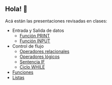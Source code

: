 ## Hola! 👋
Acá están las presentaciones revisadas en clases:
- Entrada y Salida de datos
  - [Función PRINT](https://docs.google.com/presentation/d/104udAMkCtRYoP84qlvMLXuvsvn1cJsNxk6vhoFnjiB0/edit?usp=sharing)
  - [Función INPUT](https://docs.google.com/presentation/d/1NjYBCAuGwqeGsPSF1jCUzsbL0Iwm3Ba1lguzgXQhIA0/edit?usp=sharing)
- Control de flujo
  - [Operadores relacionales](https://docs.google.com/presentation/d/1Qtlr7VxX6JjRar_JDhm7hhADJiVFPnkiVXsXg5kdwDk/edit?usp=sharing)
  - [Operadores lógicos](https://docs.google.com/presentation/d/17TZO8tf5qgp3iWcd8f4-_sxtN08iQLduLd6Hh6puxDw/edit?usp=sharing)
  - [Sentencia IF](https://docs.google.com/presentation/d/1VBKVUvJLSWh3szhWDhwEsagPlX-F3Q2LY8rnmA1MMFg/edit?usp=sharing)
  - [Ciclo WHILE](https://docs.google.com/presentation/d/1TCF7VIcQyREznizsczyzV-q7hUJSJCSb2rr59hhF3v8/edit?usp=sharing)
- [Funciones](https://docs.google.com/presentation/d/1q51Of5zh_qc3NlYU93FFj9HzWMyMZLDDHwP71xg-qtc/edit?usp=sharing)
- [Listas](https://docs.google.com/presentation/d/1tqfDD-vG8X32lnzIF17raxDF7OLCS7G4VBgUXkEeVR0/edit?usp=sharing)

<!--
> [!NOTE]
> Nota

> [!TIP]
> Consejo

> [!IMPORTANT]
> Importante

> [!WARNING]
> Advertencia

> [!CAUTION]
> Peligro


**ElProfeRodo/ElProfeRodo** is a ✨ _special_ ✨ repository because its `README.md` (this file) appears on your GitHub profile.

Here are some ideas to get you started:

- 🔭 I’m currently working on ...
- 🌱 I’m currently learning ...
- 👯 I’m looking to collaborate on ...
- 🤔 I’m looking for help with ...
- 💬 Ask me about ...
- 📫 How to reach me: ...
- 😄 Pronouns: ...
- ⚡ Fun fact: ...
-->
